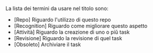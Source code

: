 La lista dei termini da usare nel titolo sono:

* [Repo] Riguardo l'utilizzo di questo repo
* [Recognition] Riguardo come migliorare questo aspetto
* [Attività] Riguardo la creazione di uno o piŭ task
* [Revisione] Riguardo la revisione di quel task
* [Obsoleto] Archiviare il task
